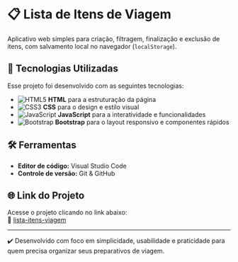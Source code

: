 # 📋 Lista de Itens de Viagem

Aplicativo web simples para criação, filtragem, finalização e exclusão de itens, com salvamento local no navegador (`localStorage`).

## 🚀 Tecnologias Utilizadas

Esse projeto foi desenvolvido com as seguintes tecnologias:

- ![HTML5](https://img.shields.io/badge/HTML5-%23E34F26.svg?style=flat-square&logo=html5&logoColor=white) **HTML** para a estruturação da página  
- ![CSS3](https://img.shields.io/badge/CSS3-%231572B6.svg?style=flat-square&logo=css3&logoColor=white) **CSS** para o design e estilo visual  
- ![JavaScript](https://img.shields.io/badge/JavaScript-%23F7DF1E.svg?style=flat-square&logo=javascript&logoColor=white) **JavaScript** para a interatividade e funcionalidades  
- ![Bootstrap](https://img.shields.io/badge/Bootstrap-%23563D7C.svg?style=flat-square&logo=bootstrap&logoColor=white) **Bootstrap** para o layout responsivo e componentes rápidos

## 🛠️ Ferramentas

- **Editor de código:** Visual Studio Code  
- **Controle de versão:** Git & GitHub

## 🌐 Link do Projeto

Acesse o projeto clicando no link abaixo:  
🔗 [lista-itens-viagem](https://brunog-code.github.io/lista-itens-viagem/index.html)

---

✔️ Desenvolvido com foco em simplicidade, usabilidade e praticidade para quem precisa organizar seus preparativos de viagem.
